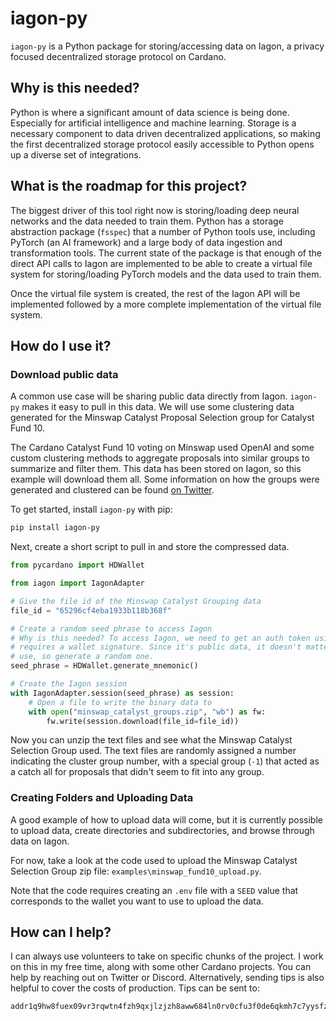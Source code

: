 # iagon-py

`iagon-py` is a Python package for storing/accessing data on Iagon, a privacy focused
decentralized storage protocol on Cardano.

## Why is this needed?

Python is where a significant amount of data science is being done. Especially for
artificial intelligence and machine learning. Storage is a necessary component to data
driven decentralized applications, so making the first decentralized storage protocol
easily accessible to Python opens up a diverse set of integrations.

## What is the roadmap for this project?

The biggest driver of this tool right now is storing/loading deep neural networks and
the data needed to train them. Python has a storage abstraction package (`fsspec`) that
a number of Python tools use, including PyTorch (an AI framework) and a large body of
data ingestion and transformation tools. The current state of the package is that enough
of the direct API calls to Iagon are implemented to be able to create a virtual file
system for storing/loading PyTorch models and the data used to train them.

Once the virtual file system is created, the rest of the Iagon API will be implemented
followed by a more complete implementation of the virtual file system.

## How do I use it?

### Download public data

A common use case will be sharing public data directly from Iagon. `iagon-py` makes it
easy to pull in this data. We will use some clustering data generated for the Minswap
Catalyst Proposal Selection group for Catalyst Fund 10.

The Cardano Catalyst Fund 10 voting on Minswap used OpenAI and some custom clustering
methods to aggregate proposals into similar groups to summarize and filter them. This
data has been stored on Iagon, so this example will download them all. Some information
on how the groups were generated and clustered can be found
[on Twitter](https://x.com/ElderM/status/1702643308198060211?s=20).

To get started, install `iagon-py` with pip:

```bash
pip install iagon-py
```

Next, create a short script to pull in and store the compressed data.

```python
from pycardano import HDWallet

from iagon import IagonAdapter

# Give the file id of the Minswap Catalyst Grouping data
file_id = "65296cf4eba1933b118b368f"

# Create a random seed phrase to access Iagon
# Why is this needed? To access Iagon, we need to get an auth token using CIP8, which
# requires a wallet signature. Since it's public data, it doesn't matter what wallet we
# use, so generate a random one.
seed_phrase = HDWallet.generate_mnemonic()

# Create the Iagon session
with IagonAdapter.session(seed_phrase) as session:
    # Open a file to write the binary data to
    with open("minswap_catalyst_groups.zip", "wb") as fw:
        fw.write(session.download(file_id=file_id))

```

Now you can unzip the text files and see what the Minswap Catalyst Selection Group used.
The text files are randomly assigned a number indicating the cluster group number, with
a special group (`-1`) that acted as a catch all for proposals that didn't seem to fit
into any group.

### Creating Folders and Uploading Data

A good example of how to upload data will come, but it is currently possible to upload
data, create directories and subdirectories, and browse through data on Iagon.

For now, take a look at the code used to upload the Minswap Catalyst Selection Group
zip file: `examples\minswap_fund10_upload.py`.

Note that the code requires creating an `.env` file with a `SEED` value that corresponds
to the wallet you want to use to upload the data.

## How can I help?

I can always use volunteers to take on specific chunks of the project. I work on this
in my free time, along with some other Cardano projects. You can help by reaching out
on Twitter or Discord. Alternatively, sending tips is also helpful to cover the costs
of production. Tips can be sent to:

```bash
addr1q9hw8fuex09vr3rqwtn4fzh9qxjlzjzh8aww684ln0rv0cfu3f0de6qkmh7c7yysfz808978wwe6ll30wu8l3cgvgdjqa7egnl
```
